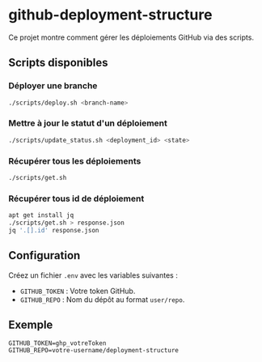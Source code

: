 # github-deployment-structure

Ce projet montre comment gérer les déploiements GitHub via des scripts.

## Scripts disponibles

### Déployer une branche
```bash
./scripts/deploy.sh <branch-name>
```

### Mettre à jour le statut d'un déploiement
```bash
./scripts/update_status.sh <deployment_id> <state>
```

### Récupérer tous les déploiements
```bash
./scripts/get.sh
```

### Récupérer tous id de déploiement
```bash
apt get install jq
./scripts/get.sh > response.json
jq '.[].id' response.json
```

## Configuration
Créez un fichier `.env` avec les variables suivantes :
- `GITHUB_TOKEN` : Votre token GitHub.
- `GITHUB_REPO` : Nom du dépôt au format `user/repo`.

## Exemple
```
GITHUB_TOKEN=ghp_votreToken
GITHUB_REPO=votre-username/deployment-structure
```
